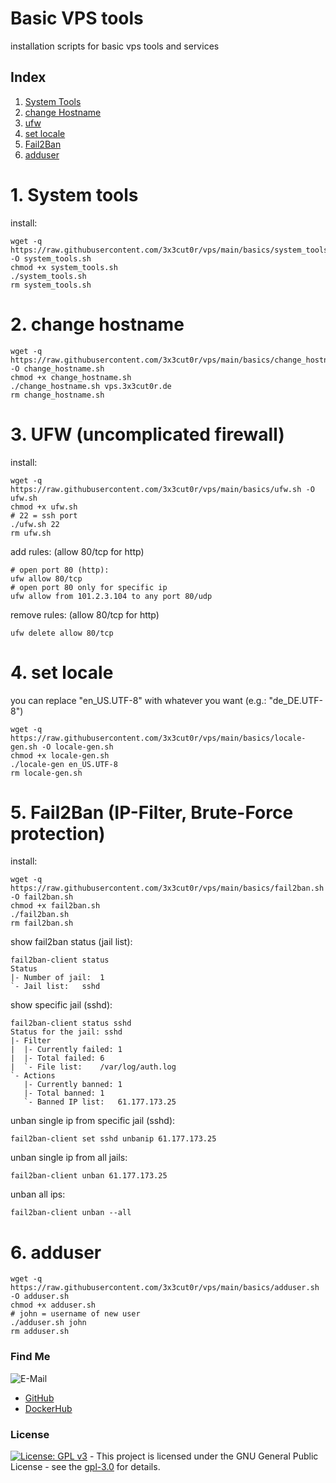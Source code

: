 # Basic VPS tools

installation scripts for basic vps tools and services

## Index

1. [System Tools](#system_tools)  
2. [change Hostname](#hostname)  
3. [ufw](#ufw)  
4. [set locale](#locale)  
5. [Fail2Ban](#fail2ban)   
6. [adduser](#adduser)  

# 1. System tools <a name="system_tools"></a>
install:
```shell
wget -q https://raw.githubusercontent.com/3x3cut0r/vps/main/basics/system_tools.sh -O system_tools.sh
chmod +x system_tools.sh
./system_tools.sh
rm system_tools.sh

```

# 2. change hostname <a name="hostname"></a>
```shell
wget -q https://raw.githubusercontent.com/3x3cut0r/vps/main/basics/change_hostname.sh -O change_hostname.sh
chmod +x change_hostname.sh
./change_hostname.sh vps.3x3cut0r.de
rm change_hostname.sh

```

# 3. UFW (uncomplicated firewall) <a name="ufw"></a>
install:
```shell
wget -q https://raw.githubusercontent.com/3x3cut0r/vps/main/basics/ufw.sh -O ufw.sh
chmod +x ufw.sh
# 22 = ssh port
./ufw.sh 22
rm ufw.sh

```
add rules: (allow 80/tcp for http)
```shell
# open port 80 (http):
ufw allow 80/tcp
# open port 80 only for specific ip
ufw allow from 101.2.3.104 to any port 80/udp

```
remove rules: (allow 80/tcp for http)
```shell
ufw delete allow 80/tcp

```

# 4. set locale <a name="locale"></a>
you can replace "en_US.UTF-8" with whatever you want (e.g.: "de_DE.UTF-8")
```shell
wget -q https://raw.githubusercontent.com/3x3cut0r/vps/main/basics/locale-gen.sh -O locale-gen.sh
chmod +x locale-gen.sh
./locale-gen en_US.UTF-8
rm locale-gen.sh

```

# 5. Fail2Ban (IP-Filter, Brute-Force protection) <a name="fail2ban"></a>
install:
```shell
wget -q https://raw.githubusercontent.com/3x3cut0r/vps/main/basics/fail2ban.sh -O fail2ban.sh
chmod +x fail2ban.sh
./fail2ban.sh
rm fail2ban.sh

```
show fail2ban status (jail list):
```shell
fail2ban-client status
Status
|- Number of jail:	1
`- Jail list:	sshd
```
show specific jail (sshd):
```shell
fail2ban-client status sshd
Status for the jail: sshd
|- Filter
|  |- Currently failed:	1
|  |- Total failed:	6
|  `- File list:	/var/log/auth.log
`- Actions
   |- Currently banned:	1
   |- Total banned:	1
   `- Banned IP list:	61.177.173.25
```
unban single ip from specific jail (sshd):
```shell
fail2ban-client set sshd unbanip 61.177.173.25
```
unban single ip from all jails:
```shell
fail2ban-client unban 61.177.173.25
```
unban all ips:
```shell
fail2ban-client unban --all
```

# 6. adduser <a name="adduser"></a>
```shell
wget -q https://raw.githubusercontent.com/3x3cut0r/vps/main/basics/adduser.sh -O adduser.sh
chmod +x adduser.sh
# john = username of new user
./adduser.sh john
rm adduser.sh

```

### Find Me <a name="findme"></a>

![E-Mail](https://img.shields.io/badge/E--Mail-executor55%40gmx.de-red)
* [GitHub](https://github.com/3x3cut0r)
* [DockerHub](https://hub.docker.com/u/3x3cut0r)

### License <a name="license"></a>

[![License: GPL v3](https://img.shields.io/badge/License-GPLv3-blue.svg)](https://www.gnu.org/licenses/gpl-3.0) - This project is licensed under the GNU General Public License - see the [gpl-3.0](https://www.gnu.org/licenses/gpl-3.0.en.html) for details.
